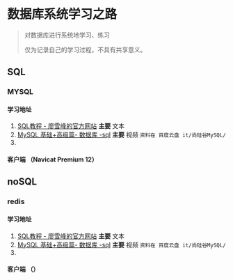 # 数据库系统学习之路

> 对数据库进行系统地学习、练习
>
> 仅为记录自己的学习过程，不具有共享意义。





## SQL

### MYSQL

#### 学习地址
1. [SQL教程 - 廖雪峰的官方网站](https://www.liaoxuefeng.com/wiki/1177760294764384)                   **主要**       文本
2. [MySQL 基础+高级篇- 数据库 -sql](https://www.bilibili.com/video/av49181542)            **主要**       视频
   `资料在 百度云盘 it/尚硅谷MySQL/`
3. 

#### 客户端 （Navicat Premium 12）









## noSQL

### redis

#### 学习地址

1. [SQL教程 - 廖雪峰的官方网站](https://www.liaoxuefeng.com/wiki/1177760294764384)                   **主要**       文本
2. [MySQL 基础+高级篇- 数据库 -sql](https://www.bilibili.com/video/av49181542)            **主要**       视频
   `资料在 百度云盘 it/尚硅谷MySQL/`
3. 

#### 客户端 （）

